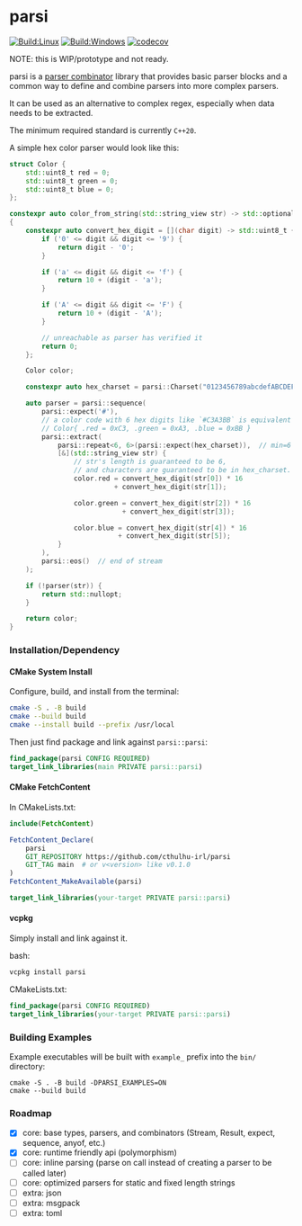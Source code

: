 # parsi

[![Build:Linux](https://github.com/cthulhu-irl/parsi/actions/workflows/linux.yml/badge.svg)](https://github.com/cthulhu-irl/parsi/actions?query=workflow%3ALinux)
[![Build:Windows](https://github.com/cthulhu-irl/parsi/actions/workflows/windows.yml/badge.svg)](https://github.com/cthulhu-irl/parsi/actions?query=workflow%3AWindows)
[![codecov](https://codecov.io/gh/cthulhu-irl/parsi/branch/build/coverage/graph/badge.svg?token=U2QVK5MRNW)](https://codecov.io/gh/cthulhu-irl/parsi)

NOTE: this is WIP/prototype and not ready.

parsi is a [parser combinator](https://en.wikipedia.org/wiki/Parser_combinator) library that provides basic parser blocks and a common way to define and combine parsers into more complex parsers.

It can be used as an alternative to complex regex, especially when data needs to be extracted.

The minimum required standard is currently `C++20`.

A simple hex color parser would look like this:
```cpp
struct Color {
    std::uint8_t red = 0;
    std::uint8_t green = 0;
    std::uint8_t blue = 0;
};

constexpr auto color_from_string(std::string_view str) -> std::optional<Color>
{
    constexpr auto convert_hex_digit = [](char digit) -> std::uint8_t {
        if ('0' <= digit && digit <= '9') {
            return digit - '0';
        }

        if ('a' <= digit && digit <= 'f') {
            return 10 + (digit - 'a');
        }

        if ('A' <= digit && digit <= 'F') {
            return 10 + (digit - 'A');
        }

        // unreachable as parser has verified it
        return 0;
    };

    Color color;

    constexpr auto hex_charset = parsi::Charset("0123456789abcdefABCDEF");

    auto parser = parsi::sequence(
        parsi::expect('#'),
        // a color code with 6 hex digits like `#C3A3BB` is equivalent to
        // Color{ .red = 0xC3, .green = 0xA3, .blue = 0xBB }
        parsi::extract(
            parsi::repeat<6, 6>(parsi::expect(hex_charset)),  // min=6 and max=6
            [&](std::string_view str) {
                // str's length is guaranteed to be 6,
                // and characters are guaranteed to be in hex_charset.
                color.red = convert_hex_digit(str[0]) * 16
                          + convert_hex_digit(str[1]);

                color.green = convert_hex_digit(str[2]) * 16
                            + convert_hex_digit(str[3]);

                color.blue = convert_hex_digit(str[4]) * 16
                           + convert_hex_digit(str[5]);
            }
        ),
        parsi::eos()  // end of stream
    );

    if (!parser(str)) {
        return std::nullopt;
    }

    return color;
}
```

### Installation/Dependency

#### CMake System Install

Configure, build, and install from the terminal:
```bash
cmake -S . -B build
cmake --build build
cmake --install build --prefix /usr/local
```

Then just find package and link against `parsi::parsi`:
```cmake
find_package(parsi CONFIG REQUIRED)
target_link_libraries(main PRIVATE parsi::parsi)
```

#### CMake FetchContent

In CMakeLists.txt:
```cmake
include(FetchContent)

FetchContent_Declare(
    parsi
    GIT_REPOSITORY https://github.com/cthulhu-irl/parsi
    GIT_TAG main  # or v<version> like v0.1.0
)
FetchContent_MakeAvailable(parsi)

target_link_libraries(your-target PRIVATE parsi::parsi)
```

#### vcpkg

Simply install and link against it.

bash:
```bash
vcpkg install parsi
```

CMakeLists.txt:
```cmake
find_package(parsi CONFIG REQUIRED)
target_link_libraries(your-target PRIVATE parsi::parsi)
```

### Building Examples

Example executables will be built with `example_` prefix into the `bin/` directory:
```
cmake -S . -B build -DPARSI_EXAMPLES=ON
cmake --build build
```

### Roadmap

 - [x] core: base types, parsers, and combinators (Stream, Result, expect, sequence, anyof, etc.)
 - [x] core: runtime friendly api (polymorphism)
 - [ ] core: inline parsing (parse on call instead of creating a parser to be called later)
 - [ ] core: optimized parsers for static and fixed length strings 
 - [ ] extra: json
 - [ ] extra: msgpack
 - [ ] extra: toml
